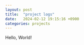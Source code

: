 ```yaml
---
layout: post
title:  "project logs"
date:   2024-02-12 19:15:16 +0900
categories: projects
---
```


Hello, World!